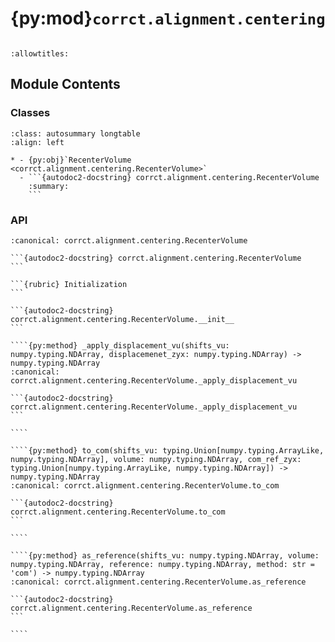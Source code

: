 # {py:mod}`corrct.alignment.centering`

```{py:module} corrct.alignment.centering
```

```{autodoc2-docstring} corrct.alignment.centering
:allowtitles:
```

## Module Contents

### Classes

````{list-table}
:class: autosummary longtable
:align: left

* - {py:obj}`RecenterVolume <corrct.alignment.centering.RecenterVolume>`
  - ```{autodoc2-docstring} corrct.alignment.centering.RecenterVolume
    :summary:
    ```
````

### API

`````{py:class} RecenterVolume(proj_geom: corrct.models.ProjectionGeometry, angles_rad: typing.Union[numpy.typing.NDArray, numpy.typing.ArrayLike], precision: int = 2)
:canonical: corrct.alignment.centering.RecenterVolume

```{autodoc2-docstring} corrct.alignment.centering.RecenterVolume
```

```{rubric} Initialization
```

```{autodoc2-docstring} corrct.alignment.centering.RecenterVolume.__init__
```

````{py:method} _apply_displacement_vu(shifts_vu: numpy.typing.NDArray, displacemenet_zyx: numpy.typing.NDArray) -> numpy.typing.NDArray
:canonical: corrct.alignment.centering.RecenterVolume._apply_displacement_vu

```{autodoc2-docstring} corrct.alignment.centering.RecenterVolume._apply_displacement_vu
```

````

````{py:method} to_com(shifts_vu: typing.Union[numpy.typing.ArrayLike, numpy.typing.NDArray], volume: numpy.typing.NDArray, com_ref_zyx: typing.Union[numpy.typing.ArrayLike, numpy.typing.NDArray]) -> numpy.typing.NDArray
:canonical: corrct.alignment.centering.RecenterVolume.to_com

```{autodoc2-docstring} corrct.alignment.centering.RecenterVolume.to_com
```

````

````{py:method} as_reference(shifts_vu: numpy.typing.NDArray, volume: numpy.typing.NDArray, reference: numpy.typing.NDArray, method: str = 'com') -> numpy.typing.NDArray
:canonical: corrct.alignment.centering.RecenterVolume.as_reference

```{autodoc2-docstring} corrct.alignment.centering.RecenterVolume.as_reference
```

````

`````
